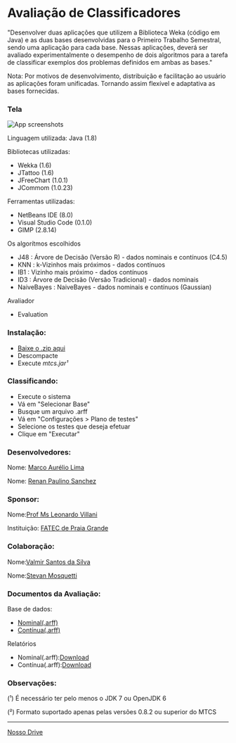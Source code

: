 # Avaliação de Classificadores

"Desenvolver duas aplicações que utilizem a Biblioteca Weka (código em Java) e as duas bases desenvolvidas para o Primeiro Trabalho Semestral, sendo uma aplicação para cada base. Nessas aplicações, deverá ser avaliado experimentalmente o desempenho de dois algoritmos para a tarefa de classificar exemplos dos problemas definidos em ambas as bases."

<p>Nota: Por motivos de desenvolvimento, distribuição e facilitação ao usuário as aplicações foram unificadas. Tornando assim flexível e adaptativa as bases fornecidas.</p>

### Tela

![App screenshots](https://c1.staticflickr.com/5/4210/34257653574_ccdbe25855_b.jpg)


<p>Linguagem utilizada: Java (1.8)</p>
<p>Bibliotecas utilizadas:</p>
<ul>
<li>Wekka (1.6)</li> 
<li>JTattoo (1.6) </li>
<li>JFreeChart (1.0.1)</li> 
<li>JCommom (1.0.23)</li>
</ul>
<p>Ferramentas utilizadas:<p> 
<ul>
<li>NetBeans IDE (8.0)</li>
<li>Visual Studio Code (0.1.0)</li>
<li>GIMP (2.8.14)</li>
</ul>

<p>Os algorítmos escolhidos<p>
 <ul>
  <li>J48 : Árvore de Decisão (Versão R) - dados nominais e contínuos (C4.5)</li>
  <li>KNN : k-Vizinhos mais próximos - dados contínuos</li>
  <li>IB1 : Vizinho mais próximo - dados contínuos</li>
  <li>ID3 : Árvore de Decisão (Versão Tradicional) - dados nominais</li>
  <li>NaiveBayes : NaiveBayes - dados nominais e contínuos (Gaussian)</li>
 </ul>
<p>Avaliador</p>
  <ul>
   <li>Evaluation</li>
  </ul>

<h3>Instalação:</h3>
 <ul>
  <li><a href="http://www.megari.com.br/delivery/software/mtcs/v0.1/mtcs-0.1a.zip">Baixe o .zip aqui</a></li>
  <li>Descompacte</li>
  <li>Execute <i>mtcs.jar¹</i></li>
 </ul>
 
 <h3>Classificando:</h3>
 
* Execute o sistema
* Vá em "Selecionar Base"
* Busque um arquivo .arff
* Vá em "Configurações > Plano de testes"
* Selecione os testes que deseja efetuar
* Clique em "Executar"

<h3>Desenvolvedores:</h3>
<p>Nome: <a href="https://github.com/marckdx" target="_blank">Marco Aurélio Lima</a></p>
<p>Nome: <a href="#" target="_blank">Renan Paulino Sanchez</a></p>

<h3>Sponsor:</h3>
<p>Nome:<a href="http://www.villani.eti.br" target="_blank">Prof Ms Leonardo Villani</a></p>
<p>Instituição: <a href="http://www.fatecpg.com.br" target="_blank">FATEC de Praia Grande</a></p>

<h3>Colaboração:</h3>
<p>Nome:<a href="https://github.com/valmirsl" target="_blank">Valmir Santos da Silva</a></p>
<p>Nome:<a href="#" target="_blank">Stevan Mosquetti</a></p>

<h3>Documentos da Avaliação:</h3>
<p>Base de dados:
  <ul>
  <li><a href="https://drive.google.com/file/d/0B4rPJDhCXbQ7d2ZWVFNDMGY0Y3c/view?usp=sharing" target="_blank">Nominal(.arff)</a></li>
  <li><a href="https://drive.google.com/file/d/0B4rPJDhCXbQ7ekx5d3FvU1hBNWc/view?usp=sharing" target="_blank">Contínua(.arff)</a></li>
  </ul>
  </p>
<p>Relatórios</p>
<ul>
  <li>Nominal(.arff):<a href="https://drive.google.com/file/d/0B4rPJDhCXbQ7aXZ3TGRVRHFiSkk/view?usp=sharing" target="_blank">Download</a></li>
  <li>Contínua(.arff):<a href="https://drive.google.com/file/d/0B4rPJDhCXbQ7Sng5X2xuU1QtSG8/view?usp=sharing" target="_blank">Download</a></li>
</ul>

<h3>Observações:</h3>
<p>(¹) É necessário ter pelo menos o JDK 7  ou OpenJDK 6</p>
<p>(²) Formato suportado apenas pelas versões 0.8.2 ou superior do MTCS</p>
<hr>
<a class="btn btn-default" href="https://drive.google.com/folderview?id=0B4rPJDhCXbQ7fkVDOWZpOVNCcEM0cjRVUWxhTmhJV1FxRzQxb0NLNGkteEh1X3ZCV0JpTTA&usp=sharing" target="_blank">Nosso Drive</a>

